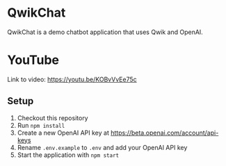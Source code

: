# QwikChat

QwikChat is a demo chatbot application that uses Qwik and OpenAI.

# YouTube

Link to video: https://youtu.be/KOBvVvEe75c

## Setup

1. Checkout this repository
2. Run `npm install`
3. Create a new OpenAI API key at https://beta.openai.com/account/api-keys
4. Rename `.env.example` to `.env` and add your OpenAI API key
5. Start the application with `npm start`
